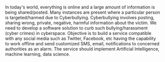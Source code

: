 In today's world, everything is online and a large amount of information is being shared/posted. Many instances are present where a particular person is targeted/harmed due to Cyberbullying. Cyberbullying involves posting, sharing wrong, private, negative, harmful information about the victim. We need to develop a software solution to curb such bullying/harassment (cyber crimes) in cyberspace. Objective is to build a service compatible with any social
media such as Twitter, Facebook, etc having the capability to
work offline and send customized SMS, email, notifications to
concerned authorities as an alarm. The service should
implement Artificial Intelligence, machine learning, data
science.
